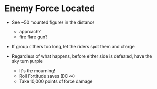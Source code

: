 # Enemy Force Located
- See ~50 mounted figures in the distance
    - approach?
    - fire flare gun?

- If group dithers too long, let the riders spot them and charge

- Regardless of what happens, before either side is defeated, have the sky turn purple
    - It's the mourning!
    - Roll Fortitude saves (DC ∞)
    - Take 10,000 points of force damage
